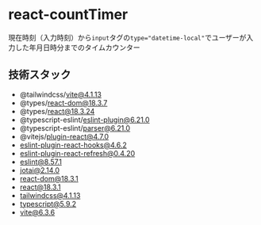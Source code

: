 # react-countTimer
現在時刻（入力時刻）から`input`タグの`type="datetime-local"`でユーザーが入力した年月日時分までのタイムカウンター

## 技術スタック
- @tailwindcss/vite@4.1.13
- @types/react-dom@18.3.7
- @types/react@18.3.24
- @typescript-eslint/eslint-plugin@6.21.0
- @typescript-eslint/parser@6.21.0
- @vitejs/plugin-react@4.7.0
- eslint-plugin-react-hooks@4.6.2
- eslint-plugin-react-refresh@0.4.20
- eslint@8.57.1
- jotai@2.14.0
- react-dom@18.3.1
- react@18.3.1
- tailwindcss@4.1.13
- typescript@5.9.2
- vite@6.3.6
